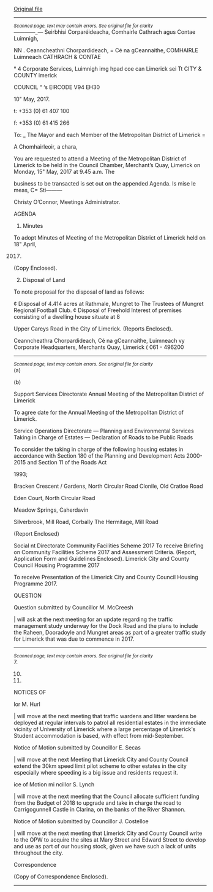[Original file](https://www.limerick.ie/sites/default/files/media/documents/2017-05/00%20Agenda%2015th%20May%202017.pdf)

---
*<small>Scanned page, text may contain errors. See original file for clarity</small>*  
_———_—_— Seirbhisi Corparéideacha,
Comhairle Cathrach agus Contae Luimnigh,

NN . Ceanncheathni Chorpardideach,
= Cé na gCeannaithe,
COMHAIRLE Luimneach
CATHRACH & CONTAE

° 4 Corporate Services,
Luimnigh img hpad coe can
Limerick sei Tt
CITY & COUNTY imerick

COUNCIL “
‘s EIRCODE V94 EH30

10" May, 2017.

t: +353 (0) 61 407 100

f: +353 (0) 61 415 266

To: _ The Mayor and each Member of the Metropolitan District of Limerick =

A Chomhairleoir, a chara,

You are requested to attend a Meeting of the Metropolitan District of Limerick to be held in the
Council Chamber, Merchant’s Quay, Limerick on Monday, 15" May, 2017 at 9.45 a.m. The

business to be transacted is set out on the appended Agenda.
Is mise le meas,
C= Sti———

Christy O’Connor,
Meetings Administrator.

AGENDA

1. Minutes

To adopt Minutes of Meeting of the Metropolitan District of Limerick held on 18" April,

2017.
(Copy Enclosed).

2. Disposal of Land

To note proposal for the disposal of land as follows:

¢ Disposal of 4.414 acres at Rathmale, Mungret to The Trustees of Mungret Regional
Football Club.
¢ Disposal of Freehold Interest of premises consisting of a dwelling house situate at 8

Upper Careys Road in the City of Limerick.
(Reports Enclosed).

Ceanncheathra Chorpardideach, Cé na gCeannaithe, Luimneach vy
Corporate Headquarters, Merchants Quay, Limerick ( 061 - 496200


---
*<small>Scanned page, text may contain errors. See original file for clarity</small>*  
(a)

(b)

Support Services Directorate
Annual Meeting of the Metropolitan District of Limerick

To agree date for the Annual Meeting of the Metropolitan District of Limerick.

Service Operations Directorate — Planning and Environmental Services
Taking in Charge of Estates — Declaration of Roads to be Public Roads

To consider the taking in charge of the following housing estates in accordance with Section
180 of the Planning and Development Acts 2000-2015 and Section 11 of the Roads Act

1993;

Bracken Crescent / Gardens, North Circular Road
Clonile, Old Cratloe Road

Eden Court, North Circular Road

Meadow Springs, Caherdavin

Silverbrook, Mill Road, Corbally
The Hermitage, Mill Road

(Report Enclosed)

Social nt Directorate
Community Facilities Scheme 2017
To receive Briefing on Community Facilities Scheme 2017 and Assessment Criteria.
(Report, Application Form and Guidelines Enclosed).
Limerick City and County Council Housing Programme 2017

To receive Presentation of the Limerick City and County Council Housing Programme 2017.

QUESTION

Question submitted by Councillor M. McCreesh

| will ask at the next meeting for an update regarding the traffic management study
underway for the Dock Road and the plans to include the Raheen, Dooradoyle and Mungret
areas as part of a greater traffic study for Limerick that was due to commence in 2017.


---
*<small>Scanned page, text may contain errors. See original file for clarity</small>*  
7.

10.

11.

NOTICES OF

lor M. Hurl

| will move at the next meeting that traffic wardens and litter wardens be deployed at
regular intervals to patrol all residential estates in the immediate vicinity of University of
Limerick where a large percentage of Limerick's Student accommodation is based, with
effect from mid-September.

Notice of Motion submitted by Councillor E. Secas

| will move at the next Meeting that Limerick City and County Council extend the 30km
speed limit pilot scheme to other estates in the city especially where speeding is a big issue
and residents request it.

ice of Motion mi ncillor S. Lynch

| will move at the next meeting that the Council allocate sufficient funding from the Budget
of 2018 to upgrade and take in charge the road to Carrigogunnell Castle in Clarina, on the
banks of the River Shannon.

Notice of Motion submitted by Councillor J. Costelloe

| will move at the next meeting that Limerick City and County Council write to the OPW to
acquire the sites at Mary Street and Edward Street to develop and use as part of our
housing stock, given we have such a lack of units throughout the city.

Correspondence

(Copy of Correspondence Enclosed).


---
